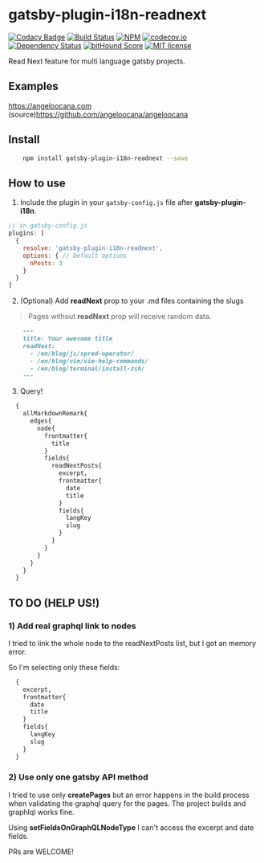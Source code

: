 # gatsby-plugin-i18n-readnext

[![Codacy Badge](https://api.codacy.com/project/badge/Grade/0b3a917c0cb9433cb12eec33b989c723)](https://www.codacy.com/app/angeloocana/gatsby-plugin-i18n-readnext?utm_source=github.com&utm_medium=referral&utm_content=angeloocana/gatsby-plugin-i18n-readnext&utm_campaign=badger)
[![Build Status](https://travis-ci.org/angeloocana/gatsby-plugin-i18n-readnext.svg)](https://travis-ci.org/angeloocana/gatsby-plugin-i18n-readnext)
[![NPM](https://img.shields.io/npm/v/gatsby-plugin-i18n-readnext.svg)](https://www.npmjs.com/package/gatsby-plugin-i18n-readnext)
[![codecov.io](http://codecov.io/github/angeloocana/gatsby-plugin-i18n-readnext/coverage.svg)](http://codecov.io/github/angeloocana/gatsby-plugin-i18n-readnext)
[![Dependency Status](https://gemnasium.com/angeloocana/gatsby-plugin-i18n-readnext.svg)](https://gemnasium.com/angeloocana/gatsby-plugin-i18n-readnext)
[![bitHound Score](https://www.bithound.io/github/gotwarlost/istanbul/badges/score.svg)](https://www.bithound.io/github/angeloocana/gatsby-plugin-i18n-readnext)
[![MIT license](http://img.shields.io/badge/license-MIT-brightgreen.svg)](http://opensource.org/licenses/MIT)

Read Next feature for multi language gatsby projects.

## Examples

https://angeloocana.com (source)https://github.com/angeloocana/angeloocana


## Install
```bash
    npm install gatsby-plugin-i18n-readnext --save
```


## How to use
1. Include the plugin in your `gatsby-config.js` file after **gatsby-plugin-i18n**.

```javascript
// in gatsby-config.js
plugins: [
  {
    resolve: 'gatsby-plugin-i18n-readnext',
    options: { // Default options
      nPosts: 3
    }
  }
]
```

2. (Optional) Add **readNext** prop to your .md files containing the slugs

> Pages without **readNext** prop will receive random data.

```markdown
    ---
    title: Your awesome title
    readNext:
      - /en/blog/js/spred-operator/
      - /en/blog/vim/vim-help-commands/
      - /en/blog/terminal/install-zsh/
    ---
```

3. Query!

```graphql
  {
    allMarkdownRemark{
      edges{
        node{
          frontmatter{
            title
          }
          fields{
            readNextPosts{
              excerpt,
              frontmatter{
                date
                title
              }
              fields{
                langKey
                slug
              }
            }
          }
        }
      }
    }
  }
```

## TO DO (HELP US!)

### 1) Add real graphql link to nodes

I tried to link the whole node to the readNextPosts list,
but I got an memory error.

So I'm selecting only these fields:

```graphql
  {
    excerpt,
    frontmatter{
      date
      title
    }
    fields{
      langKey
      slug
    }
  }
```

### 2) Use only one gatsby API method

I tried to use only **createPages** but an error happens in the build process when validating the graphql query for the pages.
The project builds and graphIql works fine.

Using **setFieldsOnGraphQLNodeType** I can't access the excerpt and date fields.



PRs are WELCOME!

